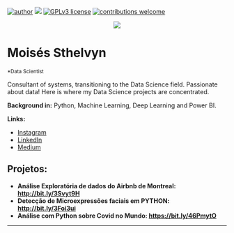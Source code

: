 [![author](https://img.shields.io/badge/author-moisessthelvyn-red.svg)](https://www.linkedin.com/in/mois%C3%A9s-sthelvyn-aa9791248/) [![](https://img.shields.io/badge/python-3.7+-blue.svg)](https://www.python.org/downloads/release/python-365/) [![GPLv3 license](https://img.shields.io/badge/License-GPLv3-blue.svg)](http://perso.crans.org/besson/LICENSE.html) [![contributions welcome](https://img.shields.io/badge/contributions-welcome-brightgreen.svg?style=flat)](https://github.com/carlosfab/data_science/issues)

<p align="center">
  <img src="banner.png" >
</p>

# Moisés Sthelvyn
<sub>*Data Scientist</sub>

Consultant of systems, transitioning to the Data Science field. Passionate about data!
Here is where my Data Science projects are concentrated.

**Background in:** Python, Machine Learning, Deep Learning and Power BI.

**Links:**
* [Instagram](https://instagram.com/moisessthelvyn)
* [LinkedIn](https://www.linkedin.com/in/mois%C3%A9s-sthelvyn-aa9791248/)
* [Medium](https://www.medium.com)


## Projetos:

* **Análise Exploratória de dados do Airbnb de Montreal: http://bit.ly/3Svyt9H**
* **Detecção de Microexpressões faciais em PYTHON: http://bit.ly/3Foi3ui**
* **Análise com Python sobre Covid no Mundo: https://bit.ly/46PmytO**

---





